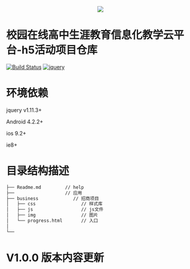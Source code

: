 <div align=center><img  src="http://image.zgxyzx.net/logo.gif"/></div>

**校园在线高中生涯教育信息化教学云平台-h5活动项目仓库**
======================================================

[![Build Status](https://travis-ci.org/meolu/walle-web.svg?branch=master)](https://travis-ci.org/meolu/walle-web)
[![jquery](https://img.shields.io/badge/jquery-2.1.4-brightgreen.svg)]()


# 环境依赖
jquery v1.11.3+

Android 4.2.2+

ios 9.2+

ie8+

# 目录结构描述
``` bash
├── Readme.md         // help
├──                   // 应用
├── business             // 招商项目
│   ├── css                 // 样式库
│   ├── js                  // js文件
│   ├── img                 // 图片
│   └── progress.html       // 入口
│ 
└──
```
# V1.0.0 版本内容更新
